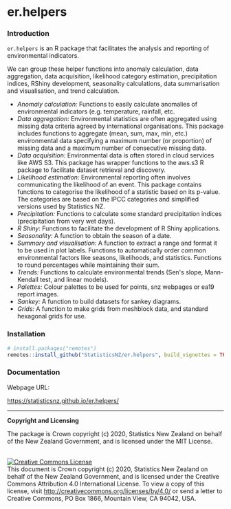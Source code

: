 # er.helpers

### Introduction

`er.helpers` is an R package that facilitates the analysis and reporting of environmental indicators. 

We can group these helper functions into anomaly calculation, data aggregation, data acquisition, likelihood category estimation, precipitation indices, RShiny development, seasonality calculations, data summarisation and visualisation, and trend calculation.

* _Anomaly calculation:_ Functions to easily calculate anomalies of environmental indicators (e.g. temperature, rainfall, etc.
* _Data aggregation:_ Environmental statistics are often aggregated using missing data criteria agreed by international organisations. This package includes functions to aggregate (mean, sum, max, min, etc.) environmental data specifying a maximum number (or proportion) of missing data and a maximum number of consecutive missing data.
* _Data acquisition:_ Environmental data is often stored in cloud services like AWS S3. This package has wrapper functions to the aws.s3 R package to facilitate dataset retrieval and discovery. 
* _Likelihood estimation:_ Environmental reporting often involves communicating the likelihood of an event. This package contains functions to categorise the likelihood of a statistic based on its p-value. The categories are based on the IPCC categories and simplified versions used by Statistics NZ.
* _Precipitation:_ Functions to calculate some standard precipitation indices (precipitation from very wet days).
* _R Shiny_: Functions to facilitate the development of R Shiny applications.
* _Seasonality:_ A function to obtain the season of a date.
* _Summary and visualisation:_ A function to extract a range and format it to be used in plot labels. Functions to automatically order common environmental factors like seasons, likelihoods, and statistics. Functions to round percentages while maintaining their sum. 
* _Trends:_ Functions to calculate environmental trends (Sen's slope, Mann-Kendall test, and linear models).
* _Palettes:_ Colour palettes to be used for points, snz webpages or ea19 report images. 
* _Sankey:_ A function to build datasets for sankey diagrams.
* _Grids:_ A function to make grids from meshblock data, and standard hexagonal grids for use.


### Installation

```r
# install.packages("remotes")
remotes::install_github("StatisticsNZ/er.helpers", build_vignettes = TRUE)
```

### Documentation

Webpage URL:

https://statisticsnz.github.io/er.helpers/

---

__Copyright and Licensing__

The package is Crown copyright (c) 2020, Statistics New Zealand on behalf of the New Zealand Government, and is licensed under the MIT License.

<br /><a rel="license" href="http://creativecommons.org/licenses/by/4.0/"><img alt="Creative Commons License" style="border-width:0" src="https://i.creativecommons.org/l/by/4.0/88x31.png" /></a><br />This document is Crown copyright (c) 2020, Statistics New Zealand on behalf of the New Zealand Government, and is licensed under the Creative Commons Attribution 4.0 International License. To view a copy of this license, visit http://creativecommons.org/licenses/by/4.0/ or send a letter to Creative Commons, PO Box 1866, Mountain View, CA 94042, USA.
